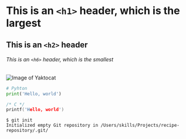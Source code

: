 # This is an `<h1>` header, which is the largest
## This is an `<h2>` header
###### This is an `<h6>` header, which is the smallest

![Image of Yaktocat](https://octodex.github.com/images/yaktocat.png)

```Python
# Pyhton
print('Hello, world')
```

```C
/* C */
printf('Hello, world')
```

```
$ git init
Initialized empty Git repository in /Users/skills/Projects/recipe-repository/.git/
```
